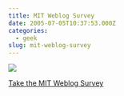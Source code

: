 ```yaml
---
title: MIT Weblog Survey
date: 2005-07-05T10:37:53.000Z
categories:
  - geek
slug: mit-weblog-survey
---
```

![][1]

[Take the MIT Weblog Survey][2]



 [1]: http://blogsurvey.media.mit.edu/images/survey-powerlaw.gif
 [2]: http://blogsurvey.media.mit.edu/request

